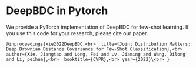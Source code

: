 # DeepBDC in Pytorch
We provide a PyTorch implementation of DeepBDC for few-shot learning. If you use this code for your research, please cite our paper.

`@inproceedings{xie2022DeepBDC,<br> 
  title={Joint Distribution Matters: Deep Brownian Distance Covariance for Few-Shot Classification},<br> 
  author={Xie, Jiangtao and Long, Fei and Lv, Jiaming and Wang, Qilong and Li, peihua},<br> 
  booktitle={CVPR},<br>
  year={2022}\<br>
}`

